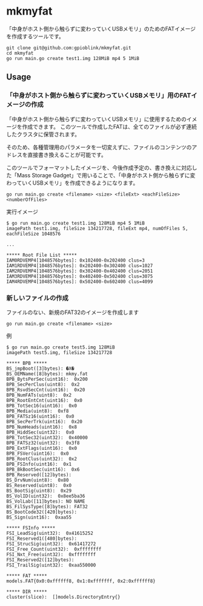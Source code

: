 # mkmyfat

「中身がホスト側から触らずに変わっていくUSBメモリ」のためのFATイメージを作成するツールです。

```
git clone git@github.com:gpioblink/mkmyfat.git
cd mkmyfat
go run main.go create test1.img 128MiB mp4 5 1MiB
```

## Usage

### 「中身がホスト側から触らずに変わっていくUSBメモリ」用のFATイメージの作成

「中身がホスト側から触らずに変わっていくUSBメモリ」に使用するためのイメージを作成できます。
このツールで作成したFATは、全てのファイルが必ず連続したクラスタに保管されます。

そのため、各種管理用のパラメータを一切変えずに、ファイルのコンテンツのアドレスを直接書き換えることが可能です。

このツールでフォーマットしたイメージを、今後作成予定の、書き換えに対応した「Mass Storage Gadget」で用いることで、「中身がホスト側から触らずに変わっていくUSBメモリ」を作成できるようになります。


```
go run main.go create <filename> <size> <fileExt> <eachFileSize> <numberOfFiles>
```

実行イメージ

```
$ go run main.go create test1.img 128MiB mp4 5 1MiB 
imagePath test1.img, fileSize 134217728, fileExt mp4, numOfFiles 5, eachFileSize 1048576 

...

***** Root File List *****
IAM0RDVEMP4[1048576bytes]: 0x102400-0x202400 clus=3
IAM1RDVEMP4[1048576bytes]: 0x202400-0x302400 clus=1027
IAM2RDVEMP4[1048576bytes]: 0x302400-0x402400 clus=2051
IAM3RDVEMP4[1048576bytes]: 0x402400-0x502400 clus=3075
IAM4RDVEMP4[1048576bytes]: 0x502400-0x602400 clus=4099
```

### 新しいファイルの作成

ファイルのない、新規のFAT32のイメージを作成します

```
go run main.go create <filename> <size>
```

例

```
$ go run main.go create test5.img 128MiB
imagePath test5.img, fileSize 134217728 

***** BPB *****
BS_jmpBoot([3]bytes): �X�
BS_OEMName([8]bytes): mkmy.fat
BPB_BytsPerSec(uint16):  0x200
BPB_SecPerClus(uint8):  0x2
BPB_RsvdSecCnt(uint16):  0x20
BPB_NumFATs(uint8):  0x2
BPB_RootEntCnt(uint16):  0x0
BPB_TotSec16(uint16):  0x0
BPB_Media(uint8):  0xf8
BPB_FATSz16(uint16):  0x0
BPB_SecPerTrk(uint16):  0x20
BPB_NumHeads(uint16):  0x8
BPB_HiddSec(uint32):  0x0
BPB_TotSec32(uint32):  0x40000
BPB_FATSz32(uint32):  0x3f8
BPB_ExtFlags(uint16):  0x0
BPB_FSVer(uint16):  0x0
BPB_RootClus(uint32):  0x2
BPB_FSInfo(uint16):  0x1
BPB_BkBootSec(uint16):  0x6
BPB_Reserved([12]bytes): 
BS_DrvNum(uint8):  0x80
BS_Reserved(uint8):  0x0
BS_BootSig(uint8):  0x29
BS_VolID(uint32):  0x8ee5ba36
BS_VolLab([11]bytes): NO NAME    
BS_FilSysType([8]bytes): FAT32   
BS_BootCode32([420]bytes): 
BS_Sign(uint16):  0xaa55

***** FSInfo *****
FSI_LeadSig(uint32):  0x41615252
FSI_Reserved1([480]bytes): 
FSI_StrucSig(uint32):  0x61417272
FSI_Free_Count(uint32):  0xffffffff
FSI_Nxt_Free(uint32):  0xffffffff
FSI_Reserved2([12]bytes): 
FSI_TrailSig(uint32):  0xaa550000

***** FAT *****
models.FAT{0x0:0xffffff8, 0x1:0xfffffff, 0x2:0xffffff8}

***** DIR *****
cluster(slice):  []models.DirectoryEntry{}

```

